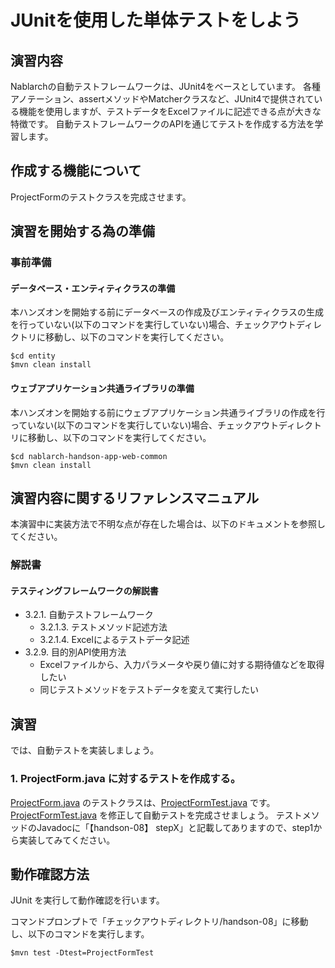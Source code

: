 JUnitを使用した単体テストをしよう
===========================

## 演習内容
Nablarchの自動テストフレームワークは、JUnit4をベースとしています。
各種アノテーション、assertメソッドやMatcherクラスなど、JUnit4で提供されている機能を使用しますが、テストデータをExcelファイルに記述できる点が大きな特徴です。
自動テストフレームワークのAPIを通じてテストを作成する方法を学習します。

## 作成する機能について

ProjectFormのテストクラスを完成させます。

## 演習を開始する為の準備

### 事前準備

#### データベース・エンティティクラスの準備
本ハンズオンを開始する前にデータベースの作成及びエンティティクラスの生成を行っていない(以下のコマンドを実行していない)場合、チェックアウトディレクトリに移動し、以下のコマンドを実行してください。

    $cd entity
    $mvn clean install

#### ウェブアプリケーション共通ライブラリの準備
本ハンズオンを開始する前にウェブアプリケーション共通ライブラリの作成を行っていない(以下のコマンドを実行していない)場合、チェックアウトディレクトリに移動し、以下のコマンドを実行してください。

    $cd nablarch-handson-app-web-common
    $mvn clean install

## 演習内容に関するリファレンスマニュアル
本演習中に実装方法で不明な点が存在した場合は、以下のドキュメントを参照してください。

### 解説書

#### テスティングフレームワークの解説書
- 3.2.1. 自動テストフレームワーク
	- 3.2.1.3. テストメソッド記述方法
	- 3.2.1.4. Excelによるテストデータ記述
- 3.2.9. 目的別API使用方法
	- Excelファイルから、入力パラメータや戻り値に対する期待値などを取得したい
	- 同じテストメソッドをテストデータを変えて実行したい

## 演習
では、自動テストを実装しましょう。

### 1. ProjectForm.java に対するテストを作成する。
[ProjectForm.java](./src/main/java/com/nablarch/example/app/web/form/ProjectForm.java) のテストクラスは、[ProjectFormTest.java](./src/test/java/com/nablarch/example/app/web/form/ProjectFormTest.java) です。
[ProjectFormTest.java](./src/test/java/com/nablarch/example/app/web/form/ProjectFormTest.java) を修正して自動テストを完成させましょう。
テストメソッドのJavadocに「【handson-08】 stepX」と記載してありますので、step1から実装してみてください。


## 動作確認方法
JUnit を実行して動作確認を行います。

コマンドプロンプトで「チェックアウトディレクトリ/handson-08」に移動し、以下のコマンドを実行します。

    $mvn test -Dtest=ProjectFormTest
